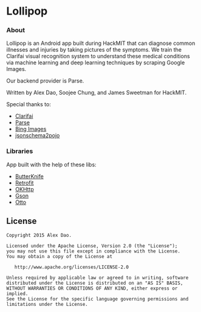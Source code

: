 Lollipop 
==========

### About
Lollipop is an Android app built during HackMIT that can diagnose common illnesses and injuries by taking pictures of the symptoms. We train the Clarifai visual recognition system to understand these medical conditions via machine learning and deep learning techniques by scraping Google Images.

Our backend provider is Parse.

Written by Alex Dao, Soojee Chung, and James Sweetman for HackMIT. 

Special thanks to:
* [Clarifai](https://developer.clarifai.com/docs/)
* [Parse](https://www.parse.com/)
* [Bing Images](http://datamarket.azure.com/dataset/bing/search)
* [jsonschema2pojo](http://www.jsonschema2pojo.org/)

### Libraries
App built with the help of these libs:
* [ButterKnife](http://jakewharton.github.io/butterknife/)
* [Retrofit](http://square.github.io/retrofit/)
* [OKHttp](http://square.github.io/okhttp/)
* [Gson](https://github.com/google/gson)
* [Otto](http://square.github.io/otto/)

License
--------

    Copyright 2015 Alex Dao.

    Licensed under the Apache License, Version 2.0 (the "License");
    you may not use this file except in compliance with the License.
    You may obtain a copy of the License at

       http://www.apache.org/licenses/LICENSE-2.0

    Unless required by applicable law or agreed to in writing, software
    distributed under the License is distributed on an "AS IS" BASIS,
    WITHOUT WARRANTIES OR CONDITIONS OF ANY KIND, either express or implied.
    See the License for the specific language governing permissions and
    limitations under the License.